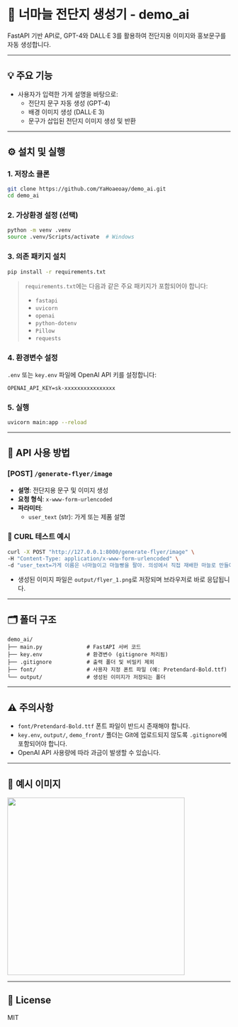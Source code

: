 # 🍞 너마늘 전단지 생성기 - demo_ai

FastAPI 기반 API로, GPT-4와 DALL·E 3를 활용하여 전단지용 이미지와 홍보문구를 자동 생성합니다.

---

## 💡 주요 기능

- 사용자가 입력한 가게 설명을 바탕으로:
  - 전단지 문구 자동 생성 (GPT-4)
  - 배경 이미지 생성 (DALL·E 3)
  - 문구가 삽입된 전단지 이미지 생성 및 반환

---

## ⚙️ 설치 및 실행

### 1. 저장소 클론
```bash
git clone https://github.com/YaHoaeoay/demo_ai.git
cd demo_ai
```

### 2. 가상환경 설정 (선택)
```bash
python -m venv .venv
source .venv/Scripts/activate  # Windows
```

### 3. 의존 패키지 설치
```bash
pip install -r requirements.txt
```

> `requirements.txt`에는 다음과 같은 주요 패키지가 포함되어야 합니다:
> - `fastapi`
> - `uvicorn`
> - `openai`
> - `python-dotenv`
> - `Pillow`
> - `requests`

### 4. 환경변수 설정

`.env` 또는 `key.env` 파일에 OpenAI API 키를 설정합니다:

```
OPENAI_API_KEY=sk-xxxxxxxxxxxxxxxx
```

### 5. 실행

```bash
uvicorn main:app --reload
```

---

## 📡 API 사용 방법

### [POST] `/generate-flyer/image`

- **설명**: 전단지용 문구 및 이미지 생성
- **요청 형식**: `x-www-form-urlencoded`
- **파라미터**:
  - `user_text` (str): 가게 또는 제품 설명

### 🧪 CURL 테스트 예시

```bash
curl -X POST "http://127.0.0.1:8000/generate-flyer/image" \
-H "Content-Type: application/x-www-form-urlencoded" \
-d "user_text=가게 이름은 너마늘이고 마늘빵을 팔아. 의성에서 직접 재배한 마늘로 만들어서 달콤하고 고소해. 따뜻한 마늘빵 많이 먹으러와줬으면 좋겠어."
```

- 생성된 이미지 파일은 `output/flyer_1.png`로 저장되며 브라우저로 바로 응답됩니다.

---

## 🗂 폴더 구조

```
demo_ai/
├── main.py              # FastAPI 서버 코드
├── key.env              # 환경변수 (gitignore 처리됨)
├── .gitignore           # 출력 폴더 및 비밀키 제외
├── font/                # 사용자 지정 폰트 파일 (예: Pretendard-Bold.ttf)
└── output/              # 생성된 이미지가 저장되는 폴더
```

---

## ⚠️ 주의사항

- `font/Pretendard-Bold.ttf` 폰트 파일이 반드시 존재해야 합니다.
- `key.env`, `output/`, `demo_front/` 폴더는 Git에 업로드되지 않도록 `.gitignore`에 포함되어야 합니다.
- OpenAI API 사용량에 따라 과금이 발생할 수 있습니다.

---

## 🥖 예시 이미지

<img src="output/flyer_1.png" width="400">

---

## 📜 License

MIT
